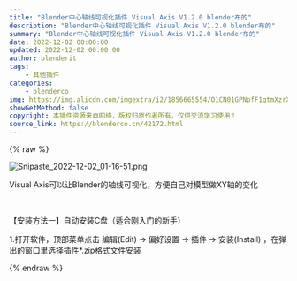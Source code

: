 ```yaml
---
title: "Blender中心轴线可视化插件 Visual Axis V1.2.0 blender布的"
description: "Blender中心轴线可视化插件 Visual Axis V1.2.0 blender布的"
summary: "Blender中心轴线可视化插件 Visual Axis V1.2.0 blender布的"
date: 2022-12-02 00:00:00
updated: 2022-12-02 00:00:00
author: blenderit
tags: 
    - 其他插件
categories:
    - blenderco
img: https://img.alicdn.com/imgextra/i2/1856665554/O1CN01GPNpfF1qtmXzrXZ3j_!!1856665554.png
showGetMethod: false
copyright: 本插件资源来自网络，版权归原作者所有，仅供交流学习使用！
source_link: https://blenderco.cn/42172.html
---
```


{% raw %}
<p><img class="aligncenter" src="https://img.alicdn.com/imgextra/i2/1856665554/O1CN01GPNpfF1qtmXzrXZ3j_!!1856665554.png" alt="Snipaste_2022-12-02_01-16-51.png"></p><p>Visual Axis可以让Blender的轴线可视化，方便自己对模型做XY轴的变化</p><p> </p><p>【安装方法一】自动安装C盘（适合刚入门的新手）</p><p>1.打开软件，顶部菜单点击 编辑(Edit) → 偏好设置 → 插件 → 安装(Install) ，在弹出的窗口里选择插件*.zip格式文件安装</p>
<div style="display: none">blenderco</div>
{% endraw %}